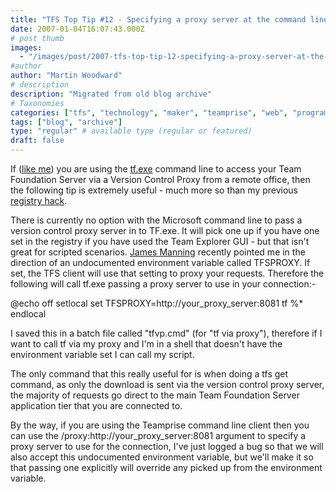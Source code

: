 ```yaml
---
title: "TFS Top Tip #12 - Specifying a proxy server at the command line"
date: 2007-01-04T16:07:43.000Z
# post thumb
images:
  - "/images/post/2007-tfs-top-tip-12-specifying-a-proxy-server-at-the-command-line.jpg"
#author
author: "Martin Woodward"
# description
description: "Migrated from old blog archive"
# Taxonomies
categories: ["tfs", "technology", "maker", "teamprise", "web", "programming"]
tags: ["blog", "archive"]
type: "regular" # available type (regular or featured)
draft: false
---
```


If ([like me](http://www.woodwardweb.com/vsts/000273.html)) you are using the [tf.exe](<http://msdn2.microsoft.com/en-us/cc31bk2e(VS.80).aspx>) command line to access your Team Foundation Server via a Version Control Proxy from a remote office, then the following tip is extremely useful - much more so than my previous [registry hack](http://www.woodwardweb.com/vsts/000286.html).

There is currently no option with the Microsoft command line to pass a version control proxy server in to TF.exe. It will pick one up if you have one set in the registry if you have used the Team Explorer GUI - but that isn't great for scripted scenarios. [James Manning](http://blogs.msdn.com/jmanning/) recently pointed me in the direction of an undocumented environment variable called TFSPROXY. If set, the TFS client will use that setting to proxy your requests. Therefore the following will call tf.exe passing a proxy server to use in your connection:-

@echo off
setlocal
set TFSPROXY=http://your_proxy_server:8081
tf %\*
endlocal

I saved this in a batch file called "tfvp.cmd" (for "tf via proxy"), therefore if I want to call tf via my proxy and I'm in a shell that doesn't have the environment variable set I can call my script.

The only command that this really useful for is when doing a tfs get command, as only the download is sent via the version control proxy server, the majority of requests go direct to the main Team Foundation Server application tier that you are connected to.

By the way, if you are using the Teamprise command line client then you can use the /proxy:http://your_proxy_server:8081 argument to specify a proxy server to use for the connection, I've just logged a bug so that we will also accept this undocumented environment variable, but we'll make it so that passing one explicitly will override any picked up from the environment variable.
